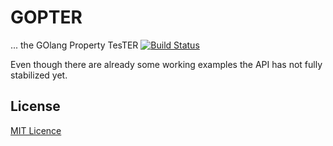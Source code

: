 # GOPTER

... the GOlang Property TesTER [![Build Status](https://travis-ci.org/leanovate/gopter.svg?branch=master)](https://travis-ci.org/leanovate/gopter)

Even though there are already some working examples the API has not fully stabilized yet.

## License

[MIT Licence](http://opensource.org/licenses/MIT)
